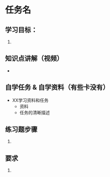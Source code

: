 # 任务名

## 学习目标：

1. ​

## 知识点讲解（视频）

- ​

## 自学任务 & 自学资料（有些卡没有）

- XX学习资料和任务
  - 资料
  - 任务的清晰描述

## 练习题步骤

1. ​

## 要求

1. ​
